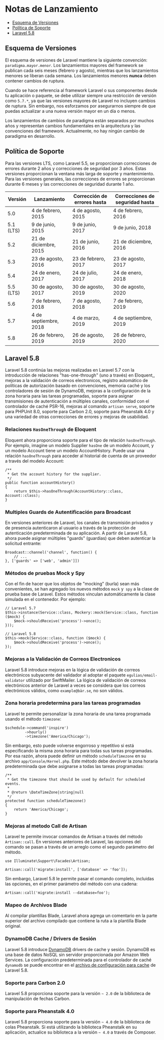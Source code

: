 # Notas de Lanzamiento

- [Esquema de Versiones](#versioning-scheme)
- [Política de Soporte](#support-policy)
- [Laravel 5.8](#laravel-5.8)

<a name="versioning-scheme"></a>
## Esquema de Versiones

El esquema de versiones de Laravel mantiene la siguiente convención: `paradigma.mayor.menor`. Los lanzamientos mayores del framework se publican cada seis meses (febrero y agosto), mientras que los lanzamientos menores se liberan cada semana. Los lanzamientos menores **nunca** deben contener cambios de ruptura.

Cuando se hace referencia al framework Laravel o sus componentes desde tu aplicación o paquete, se debe utilizar siempre una restricción de versión como `5.7.*`, ya que las versiones mayores de Laravel no incluyen cambios de ruptura. Sin embargo, nos esforzamos por asegurarnos siempre de que puedas actualizar a una nueva versión mayor en un día o menos.

Los lanzamientos de cambios de paradigma están separados por muchos años y representan cambios fundamentales en la arquitectura y las convenciones del framework. Actualmente, no hay ningún cambio de paradigma en desarrollo.

<a name="support-policy"></a>
## Política de Soporte

Para las versiones LTS, como Laravel 5.5, se proporcionan correcciones de errores durante 2 años y correcciones de seguridad por 3 años. Estas versiones proporcionan la ventana más larga de soporte y mantenimiento. Para las versiones generales, las correcciones de errores se proporcionan durante 6 meses y las correcciones de seguridad durante 1 año.

| Versión | Lanzamiento | Corrección de errores hasta | Correcciones de seguridad hasta |
| --- | --- | --- | --- |
| 5.0 | 4 de febrero, 2015 | 4 de agosto, 2015 | 4 de febrero, 2016 |
| 5.1 (LTS) | 9 de junio, 2015 | 9 de junio, 2017 | 9 de junio, 2018 |
| 5.2 | 21 de diciembre, 2015 | 21 de junio, 2016 | 21 de diciembre, 2016 |
| 5.3 | 23 de agosto, 2016 | 23 de febrero, 2017 | 23 de agosto, 2017 |
| 5.4 | 24 de enero, 2017 | 24 de julio, 2017 | 24 de enero, 2018 |
| 5.5 (LTS) | 30 de agosto, 2017 | 30 de agosto, 2019 | 30 de agosto, 2020 |
| 5.6 | 7 de febrero, 2018 | 7 de agosto, 2018 | 7 de febrero, 2019 |
| 5.7 | 4 de septiembre, 2018 | 4 de marzo, 2019 | 4 de septiembre, 2019 |
| 5.8 | 26 de febrero, 2019 | 26 de agosto, 2019 | 26 de febrero, 2020 |

<a name="laravel-5.8"></a>
## Laravel 5.8

Laravel 5.8 continúa las mejoras realizadas en Laravel 5.7 con la introducción de relaciones "has-one-through" (uno a través) en Eloquent,, mejoras a la validación de correos electronicos, registro automático de políticas de autorización basado en convenciones, memoria caché y los controladores de sesión de DynamoDB, mejoras a la configuración de la zona horaria para las tareas programadas, soporte para asignar transmisiones de autenticación a múltiples canales, conformidad con el controlador de caché PSR-16, mejoras al comando `artisan serve`, soporte para PHPUnit 8.0, soporte para Carbon 2.0, soporte para Pheanstalk 4.0 y una variedad de otras correcciones de errores y mejoras de usabilidad.

### Relaciones `HasOneThrough` de Eloquent

Eloquent ahora proporciona soporte para el tipo de relación `hasOneThrough`. Por ejemplo, imagine un modelo Supplier `hasOne` de un modelo Account, y un modelo Account tiene un modelo AccountHistory. Puede usar una relación `hasOneThrough` para acceder al historial de cuenta de un proveedor a través del modelo Account:

    /**
     * Get the account history for the supplier.
     */
    public function accountHistory()
    {
        return $this->hasOneThrough(AccountHistory::class, Account::class);
    }

### Multiples Guards de Autentificación para Broadcast

En versiones anteriores de Laravel, los canales de transmisión privados y de presencia autenticaron al usuario a través de la protección de autenticación predeterminada de su aplicación. A partir de Laravel 5.8, ahora puede asignar múltiples "guards" (guardias) que deben autenticar la solicitud entrante:

    Broadcast::channel('channel', function() {
        // ...
    }, ['guards' => ['web', 'admin']])

### Métodos de pruebas Mock y Spy

Con el fin de hacer que los objetos de "mocking" (burla) sean más convenientes, se han agregado los nuevos métodos `mock` y` spy` a la clase de prueba base de Laravel. Estos métodos vinculan automáticamente la clase simulada en el contenedor. Por ejemplo: 

    // Laravel 5.7
    $this->instance(Service::class, Mockery::mock(Service::class, function ($mock) {
        $mock->shouldReceive('process')->once();
    }));

    // Laravel 5.8
    $this->mock(Service::class, function ($mock) {
        $mock->shouldReceive('process')->once();
    });

### Mejoras a la Validación de Correos Electronicos

Laravel 5.8 introduce mejoras en la lógica de validación de correos electrónicos subyacente del validador al adoptar el paquete `egulias/email-validator` utilizado por SwiftMailer. La lógica de validación de correos electrónicos anterior de Laravel a veces se considera que los correos electrónicos válidos, como `example@bär.se`, no son válidos.

### Zona horaria predetermina para las tareas programadas

Laravel te permite personalizar la zona horaria de una tarea programada usando el método `timezone`:

    $schedule->command('inspire')
             ->hourly()
             ->timezone('America/Chicago');

Sin embargo, esto puede volverse engorroso y repetitivo si está especificando la misma zona horaria para todas sus tareas programadas. Por esa razón, ahora puede definir un método `scheduleTimezone` en su archivo `app/Console/Kernel.php`. Este método debe devolver la zona horaria predeterminada que debe asignarse a todas las tareas programadas:

    /**
     * Get the timezone that should be used by default for scheduled events.
     *
     * @return \DateTimeZone|string|null
     */
    protected function scheduleTimezone()
    {
        return 'America/Chicago';
    }

### Mejoras al metodo Call de Artisan

Laravel te permite invocar comandos de Artisan a través del método `Artisan::call`. En versiones anteriores de Laravel, las opciones del comando se pasan a través de un arreglo como el segundo parámetro del método.

    use Illuminate\Support\Facades\Artisan;

    Artisan::call('migrate:install', ['database' => 'foo']);

Sin embargo, Laravel 5.8 le permite pasar el comando completo, incluidas las opciones, en el primer parámetro del método con una cadena:

    Artisan::call('migrate:install --database=foo');
    
### Mapeo de Archivos Blade

Al compilar plantillas Blade, Laravel ahora agrega un comentario en la parte superior del archivo compilado que contiene la ruta a la plantilla Blade original.

### DynamoDB Cache / Drivers de Sesión

Laravel 5.8 introduce [DynamoDB](https://aws.amazon.com/dynamodb/) drivers de cache y sesión. DynamoDB es una base de datos NoSQL sin servidor proporcionada por Amazon Web Services. La configuración predeterminada para el controlador de caché `dynamodb` se puede encontrar en el [archivo de configuración para cache](https://github.com/laravel/laravel/blob/master/config/cache.php) de Laravel 5.8.

### Soporte para Carbon 2.0

Laravel 5.8 proporciona soporte para la versión `~ 2.0` de la biblioteca de manipulación de fechas Carbon.

### Soporte para Pheanstalk 4.0

Laravel 5.8 proporciona soporte para la versión `~ 4.0` de la biblioteca de colas Pheanstalk. Si está utilizando la biblioteca Pheanstalk en su aplicación, actualice su biblioteca a la versión `~ 4.0` a través de Composer.    